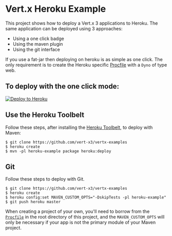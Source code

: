 # Vert.x Heroku Example

This project shows how to deploy a Vert.x 3 applications to Heroku. The same application can be deployed using 3 approaches:

* Using a one click badge
* Using the maven plugin
* Using the git interface

If you use a fat-jar then deploying on heroku is as simple as one click. The only requirement is to create the Heroku specific [Procfile](../Procfile) with a `Dyno` of type web.

## To deploy with the one click mode:

[![Deploy to Heroku](https://www.herokucdn.com/deploy/button.png)](https://dashboard.heroku.com/new?&template=https%3A%2F%2Fgithub.com%2Fvert-x3%2Fvertx-examples)

## Use the Heroku Toolbelt

Follow these steps, after installing the [Heroku Toolbelt](https://toolbelt.heroku.com/), to deploy with Maven:

```sh-session
$ git clone https://github.com/vert-x3/vertx-examples
$ heroku create
$ mvn -pl heroku-example package heroku:deploy
```

## Git

Follow these steps to deploy with Git.

```sh-session
$ git clone https://github.com/vert-x3/vertx-examples
$ heroku create
$ heroku config:set MAVEN_CUSTOM_OPTS="-DskipTests -pl heroku-example"
$ git push heroku master
```

When creating a project of your own, you'll need to borrow from the [`Procfile`](https://github.com/vert-x3/vertx-examples/blob/master/Procfile) in the root directory of this project, and the `MAVEN_CUSTOM_OPTS` will only be necessary if your app is not the primary module of your Maven project.
